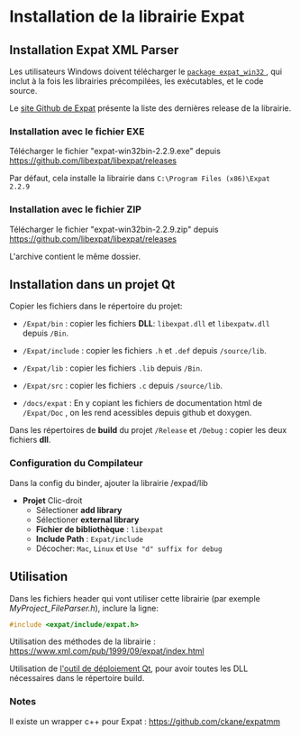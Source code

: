 
# Installation de la librairie Expat

## Installation Expat XML Parser

Les utilisateurs Windows doivent télécharger le [`package expat_win32` ](https://sourceforge.net/projects/expat/files/expat_win32/), qui inclut à la fois les librairies précompilées, les exécutables, et le code source.

Le [site Github de Expat](https://libexpat.github.io/) présente la liste des dernières release de la librairie.

### Installation avec le fichier EXE

Télécharger le fichier "expat-win32bin-2.2.9.exe" depuis  https://github.com/libexpat/libexpat/releases

Par défaut, cela installe la librairie dans `C:\Program Files (x86)\Expat 2.2.9`

### Installation avec le fichier ZIP

Télécharger le fichier "expat-win32bin-2.2.9.zip" depuis https://github.com/libexpat/libexpat/releases

L'archive contient le même dossier.



## Installation dans un projet Qt

Copier les fichiers dans le répertoire du projet:

* `/Expat/bin` :  copier les fichiers **DLL**: `libexpat.dll` et `libexpatw.dll` depuis `/Bin`.

* `/Expat/include` : copier les fichiers `.h` et `.def` depuis `/source/lib`.

* `/Expat/lib` : copier les fichiers `.lib` depuis `/Bin`.

* `/Expat/src` : copier les fichiers `.c` depuis `/source/lib`.

* `/docs/expat` : En y copiant les fichiers de documentation html de `/Expat/Doc` , on les rend acessibles depuis github et doxygen.


Dans les répertoires de **build** du projet `/Release` et `/Debug` : copier les deux fichiers **dll**.

### Configuration du Compilateur

Dans la config du binder, ajouter la librairie /expad/lib

* **Projet** Clic-droit
  * Sélectioner **add library**
  * Sélectioner **external library**
  * **Fichier de bibliothèque** : `libexpat`
  * **Include Path** : `Expat/include`
  * Décocher: `Mac`, `Linux` et `Use "d" suffix for debug`



## Utilisation

Dans les fichiers header qui vont utiliser cette librairie (par exemple *MyProject_FileParser.h*), inclure la ligne:
```c++
#include <expat/include/expat.h>
```

Utilisation des méthodes de la librairie : https://www.xml.com/pub/1999/09/expat/index.html

Utilisation de [l'outil de déploiement Qt](https://doc.qt.io/qt-5/windows-deployment.html#the-windows-deployment-too), pour avoir toutes les DLL nécessaires dans le répertoire build.



### Notes

Il existe un wrapper c++ pour Expat : https://github.com/ckane/expatmm

